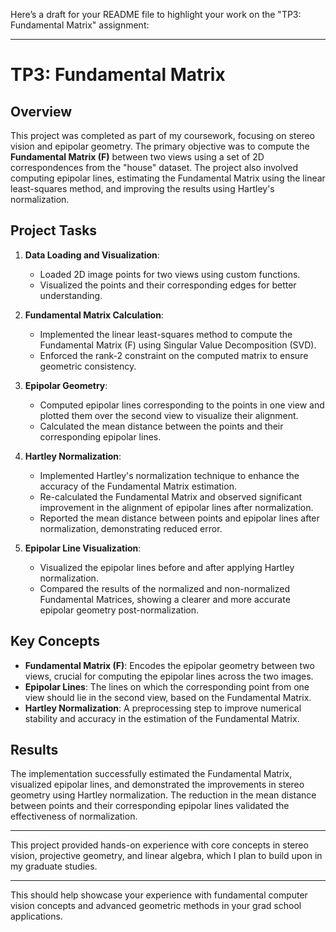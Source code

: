 Here’s a draft for your README file to highlight your work on the "TP3: Fundamental Matrix" assignment:

---

# TP3: Fundamental Matrix

## Overview

This project was completed as part of my coursework, focusing on stereo vision and epipolar geometry. The primary objective was to compute the **Fundamental Matrix (F)** between two views using a set of 2D correspondences from the "house" dataset. The project also involved computing epipolar lines, estimating the Fundamental Matrix using the linear least-squares method, and improving the results using Hartley's normalization.

## Project Tasks

1. **Data Loading and Visualization**:
   - Loaded 2D image points for two views using custom functions.
   - Visualized the points and their corresponding edges for better understanding.

2. **Fundamental Matrix Calculation**:
   - Implemented the linear least-squares method to compute the Fundamental Matrix (F) using Singular Value Decomposition (SVD).
   - Enforced the rank-2 constraint on the computed matrix to ensure geometric consistency.

3. **Epipolar Geometry**:
   - Computed epipolar lines corresponding to the points in one view and plotted them over the second view to visualize their alignment.
   - Calculated the mean distance between the points and their corresponding epipolar lines.

4. **Hartley Normalization**:
   - Implemented Hartley's normalization technique to enhance the accuracy of the Fundamental Matrix estimation.
   - Re-calculated the Fundamental Matrix and observed significant improvement in the alignment of epipolar lines after normalization.
   - Reported the mean distance between points and epipolar lines after normalization, demonstrating reduced error.

5. **Epipolar Line Visualization**:
   - Visualized the epipolar lines before and after applying Hartley normalization.
   - Compared the results of the normalized and non-normalized Fundamental Matrices, showing a clearer and more accurate epipolar geometry post-normalization.

## Key Concepts

- **Fundamental Matrix (F)**: Encodes the epipolar geometry between two views, crucial for computing the epipolar lines across the two images.
- **Epipolar Lines**: The lines on which the corresponding point from one view should lie in the second view, based on the Fundamental Matrix.
- **Hartley Normalization**: A preprocessing step to improve numerical stability and accuracy in the estimation of the Fundamental Matrix.

## Results

The implementation successfully estimated the Fundamental Matrix, visualized epipolar lines, and demonstrated the improvements in stereo geometry using Hartley normalization. The reduction in the mean distance between points and their corresponding epipolar lines validated the effectiveness of normalization.

---

This project provided hands-on experience with core concepts in stereo vision, projective geometry, and linear algebra, which I plan to build upon in my graduate studies. 

---

This should help showcase your experience with fundamental computer vision concepts and advanced geometric methods in your grad school applications.
